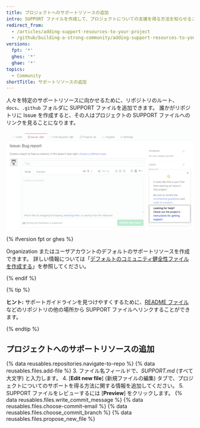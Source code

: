 ```yaml
---
title: プロジェクトへのサポートリソースの追加
intro: SUPPORT ファイルを作成して、プロジェクトについての支援を得る方法を知らせることができます。
redirect_from:
  - /articles/adding-support-resources-to-your-project
  - /github/building-a-strong-community/adding-support-resources-to-your-project
versions:
  fpt: '*'
  ghes: '*'
  ghae: '*'
topics:
  - Community
shortTitle: サポートリソースの追加
---
```


人々を特定のサポートリソースに向かせるために、リポジトリのルート、`docs`、`.github` フォルダに SUPPORT ファイルを追加できます。 誰かがリポジトリに Issue を作成すると、その人はプロジェクトの SUPPORT ファイルへのリンクを見ることになります。

![サポートガイドライン](/assets/images/help/issues/support_guidelines_in_issue.png)

{% ifversion fpt or ghes %}

Organization またはユーザアカウントのデフォルトのサポートリソースを作成できます。 詳しい情報については「[デフォルトのコミュニティ健全性ファイルを作成する](/communities/setting-up-your-project-for-healthy-contributions/creating-a-default-community-health-file)」を参照してください。

{% endif %}

{% tip %}

**ヒント:** サポートガイドラインを見つけやすくするために、[README ファイル](/articles/about-readmes/)などのリポジトリの他の場所から SUPPORT ファイルへリンクすることができます。

{% endtip %}

## プロジェクトへのサポートリソースの追加

{% data reusables.repositories.navigate-to-repo %}
{% data reusables.files.add-file %}
3. ファイル名フィールドで、*SUPPORT.md* (すべて大文字) と入力します。
4. [**Edit new file**] (新規ファイルの編集) タブで、プロジェクトについてのサポートを得る方法に関する情報を追加してください。
5. SUPPORT ファイルをレビューするには [**Preview**] をクリックします。
{% data reusables.files.write_commit_message %}
{% data reusables.files.choose-commit-email %}
{% data reusables.files.choose_commit_branch %}
{% data reusables.files.propose_new_file %}
